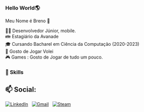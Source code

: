 ### Hello World🌎
Meu Nome é Breno 👋



👨‍💻 Desenvolvedor Júnior, mobile.</br>
👪 Estagiário da Avanade</br>
🎓 Cursando Bacharel em Ciência da Computação (2020-2023) &nbsp; </br>
🏐 Gosto de Jogar Volei</br>
🎮 Games : Gosto de Jogar de tudo um pouco.</br>




### 🚀 Skills







## 📫 Social:

<a href="https://www.linkedin.com/in/andr%C3%A9-lacerda-9999a4173/"><img alt="LinkedIn" src="https://img.shields.io/badge/linkedin%20-%230077B5.svg?&style=flat&logo=linkedin&logoColor=white"/></a> &nbsp;
<a href="mailto:andredesenvolvedorti@gmail.com"><img alt="Gmail" src="https://img.shields.io/badge/Gmail-D14836?style=flat&logo=gmail&logoColor=white" /></a> &nbsp;
<a href="https://steamcommunity.com/id/BrenoOliveir49"><img alt="Steam" src="https://cdn.icon-icons.com/icons2/2248/PNG/32/steam_icon_135152.png"/></a> &nbsp;
